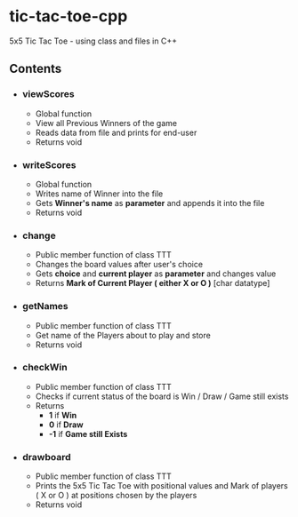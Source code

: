 # tic-tac-toe-cpp

5x5 Tic Tac Toe - using class and files in C++

## Contents

- ### viewScores

  - Global function
  - View all Previous Winners of the game
  - Reads data from file and prints for end-user
  - Returns void
  
- ### writeScores

  - Global function
  - Writes name of Winner into the file
  - Gets **Winner's name** as **parameter** and appends it into the file
  - Returns void
  
- ### change

  - Public member function of class TTT
  - Changes the board values after user's choice
  - Gets **choice** and **current player** as **parameter** and changes value
  - Returns **Mark of Current Player ( either X or O )** [char datatype]
  
- ### getNames

  - Public member function of class TTT
  - Get name of the Players about to play and store
  - Returns void

- ### checkWin

  - Public member function of class TTT
  - Checks if current status of the board is Win / Draw / Game still exists
  - Returns
      - **1** if **Win**
      - **0** if **Draw**
      - **-1** if **Game still Exists**
  
- ### drawboard

  - Public member function of class TTT
  - Prints the 5x5 Tic Tac Toe with positional values and Mark of players ( X or O ) at positions chosen by the players
  - Returns void
